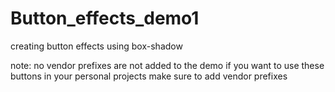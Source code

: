 # Button_effects_demo1
creating button effects using box-shadow

note: no vendor prefixes are  not added to the demo if you want to use these buttons in your personal projects make sure to add vendor prefixes
